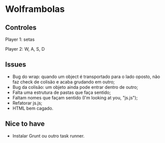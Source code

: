 Wolframbolas
============

Controles
---------

Player 1: setas

Player 2: W, A, S, D


Issues
------

- Bug do wrap: quando um object é transportado para o lado oposto, não faz check de colisão e acaba grudando em outro;
- Bug da colisão: um objeto ainda pode entrar dentro de outro;
- Falta uma estrutura de pastas que faça sentido;
- Faltam nomes que façam sentido (I'm looking at you, "js.js");
- Refatorar js.js;
- HTML bem cagado.

Nice to have
------------

- Instalar Grunt ou outro task runner.

